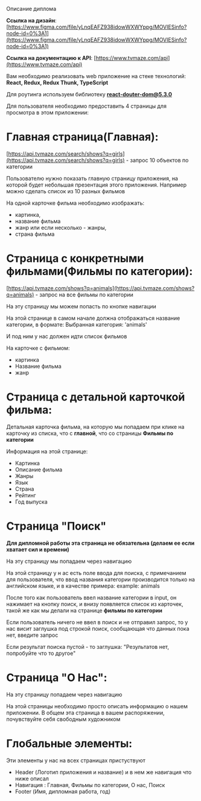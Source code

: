 Описание диплома

**Ссылка на дизайн**: [https://www.figma.com/file/yLnqEAFZ938idowWXWYppg/MOVIESinfo?node-id=0%3A1](https://www.figma.com/file/yLnqEAFZ938idowWXWYppg/MOVIESinfo?node-id=0%3A1) 

**Ссылка на документацию к API**: [https://www.tvmaze.com/api](https://www.tvmaze.com/api)

Вам необходимо реализовать web приложение на стеке технологий: **React, Redux, Redux Thunk, TypeScript**

Для роутинга используем библиотеку **react-douter-dom@5.3.0**

Для пользователя необходимо предоставить 4 страницы для просмотра в этом приложении: 

# Главная страница(Главная):

[https://api.tvmaze.com/search/shows?q=girls](https://api.tvmaze.com/search/shows?q=girls) - запрос 10 объектов по категории

Пользователю нужно показать главную страницу приложения, на которой будет небольшая презентация этого приложения. Например можно сделать список из 10 разных фильмов

На одной карточке фильма необходимо изображать:

 

- картинка,
- название фильма
- жанр или если несколько - жанры,
- страна фильма

# Страница с конкретными фильмами(Фильмы по категории):

[https://api.tvmaze.com/shows?q=animals](https://api.tvmaze.com/shows?q=animals) - запрос на все фильмы по категории

На эту страницу мы можем попасть по кнопке навигации

На этой странице в самом начале должна отображаться название категории, в формате: Выбранная категория: 'animals'

И под ним у нас должен идти список фильмов

На карточке с фильмом:

- картинка
- Название фильма
- жанр

# Страница с детальной карточкой фильма:

Детальная карточка фильма, на которую мы попадаем при клике на карточку из списка, что с **главной**, что со страницы **Фильмы по категории**

Информация на этой странице:

- Картинка
- Описание фильма
- Жанры
- Язык
- Страна
- Рейтинг
- Год выпуска

# Страница "Поиск"

**Для дипломной работы эта страница не обязательна (делаем ее если хватает сил и времени)**

На эту страницу мы попадаем через навигацию

На этой страницу у н ас есть поле ввода для поиска, с примечанием для пользователя, что ввод названия категории производится только на английском языке, и в качестве примера: example: animals

После того как пользователь ввел название категории в input, он нажимает на кнопку поиск, и внизу появляется список из карточек, такой же как мы делали на странице **фильмы по категории**

Если пользователь ничего не ввел в поиск и не отправил запрос, то у нас висит заглушка под строкой поиск, сообщающая что данных пока нет, введите запрос

Если результат поиска пустой - то заглушка: "Результатов нет, попробуйте что то другое"

# Страница "О Нас":

На эту страницу попадаем через навигацию

На этой страницы необходимо просто описать информацию о нашем приложении. В общем эта страница в вашем распоряжении, почувствуйте себя свободным художником

# Глобальные элементы:

Эти элементы у нас на всех страницах пристуствуют

- Header (Логотип приложения и название) и в нем же навигация что ниже описал
- Навигация : Главная, Фильмы по категории, О нас, Поиск
- Footer (Имя, дипломная работа, год)
